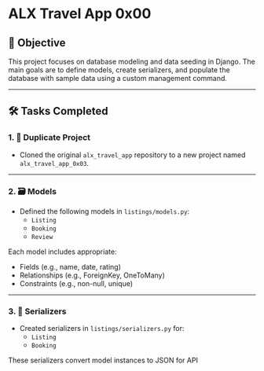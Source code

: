 # ALX Travel App 0x00

## 📌 Objective

This project focuses on database modeling and data seeding in Django. The main goals are to define models, create serializers, and populate the database with sample data using a custom management command.

---

## 🛠️ Tasks Completed

### 1. 🔁 Duplicate Project

- Cloned the original `alx_travel_app` repository to a new project named `alx_travel_app_0x03`.

---

### 2. 🗃️ Models

- Defined the following models in `listings/models.py`:
  - `Listing`
  - `Booking`
  - `Review`

Each model includes appropriate:
- Fields (e.g., name, date, rating)
- Relationships (e.g., ForeignKey, OneToMany)
- Constraints (e.g., non-null, unique)

---

### 3. 🔄 Serializers

- Created serializers in `listings/serializers.py` for:
  - `Listing`
  - `Booking`

These serializers convert model instances to JSON for API
